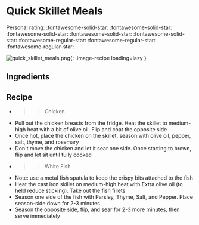<!-- Do not modify sections with "AUTO-*". They are updated by make.py -->

# Quick Skillet Meals

<!-- rating=2; (User can specify rating on scale of 1-5) -->
<!-- AUTO-UserRating -->
Personal rating: :fontawesome-solid-star: :fontawesome-solid-star: :fontawesome-solid-star: :fontawesome-solid-star: :fontawesome-solid-star: :fontawesome-regular-star: :fontawesome-regular-star: :fontawesome-regular-star:
<!-- /AUTO-UserRating -->

<!-- name_image=quick_skillet_meals.png; (User can specify image name if multiple exist) -->
<!-- AUTO-Image -->
![quick_skillet_meals.png](./quick_skillet_meals.png){: .image-recipe loading=lazy }
<!-- /AUTO-Image -->

## Ingredients



## Recipe

* >> Chicken
* Pull out the chicken breasts from the fridge. Heat the skillet to medium-high heat with a bit of olive oil. Flip and coat the opposite side
* Once hot, place the chicken on the skillet, season with olive oil, pepper, salt, thyme, and rosemary
* Don't move the chicken and let it sear one side. Once starting to brown, flip and let sit until fully cooked
* >> White Fish
* Note: use a metal fish spatula to keep the crispy bits attached to the fish
* Heat the cast iron skillet on medium-high heat with Extra olive oil (to held reduce sticking). Take out the fish fillets
* Season one side of the fish with Parsley, Thyme, Salt, and Pepper. Place season-side down for 2-3 minutes
* Season the opposite side, flip, and sear for 2-3 more minutes, then serve immediately
